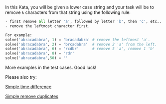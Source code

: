 In this Kata, you will be given a lower case string and your task will be to remove `k` characters from that string using the following rule:
```Python
- first remove all letter 'a', followed by letter 'b', then 'c', etc...
- remove the leftmost character first.
```

```Python
For example: 
solve('abracadabra', 1) = 'bracadabra' # remove the leftmost 'a'.
solve('abracadabra', 2) = 'brcadabra'  # remove 2 'a' from the left.
solve('abracadabra', 6) = 'rcdbr'      # remove 5 'a', remove 1 'b' 
solve('abracadabra', 8) = 'rdr'
solve('abracadabra',50) = ''
```

More examples in the test cases. Good luck!

Please also try: 

[Simple time difference](https://www.codewars.com/kata/5b76a34ff71e5de9db0000f2)

[Simple remove duplicates](https://www.codewars.com/kata/5ba38ba180824a86850000f7)
